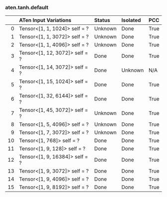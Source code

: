 ### aten.tanh.default
|    | ATen Input Variations          | Status   | Isolated   | PCC   |
|---:|:-------------------------------|:---------|:-----------|:------|
|  0 | Tensor<[1, 1, 1024]> self = ?  | Unknown  | Done       | True  |
|  1 | Tensor<[1, 1, 3072]> self = ?  | Unknown  | Done       | True  |
|  2 | Tensor<[1, 1, 4096]> self = ?  | Unknown  | Done       | True  |
|  3 | Tensor<[1, 12, 3072]> self = ? | Done     | Done       | True  |
|  4 | Tensor<[1, 14, 3072]> self = ? | Done     | Unknown    | N/A   |
|  5 | Tensor<[1, 15, 1024]> self = ? | Done     | Done       | True  |
|  6 | Tensor<[1, 32, 6144]> self = ? | Done     | Done       | True  |
|  7 | Tensor<[1, 45, 3072]> self = ? | Unknown  | Done       | True  |
|  8 | Tensor<[1, 5, 4096]> self = ?  | Unknown  | Done       | True  |
|  9 | Tensor<[1, 7, 3072]> self = ?  | Unknown  | Done       | True  |
| 10 | Tensor<[1, 768]> self = ?      | Done     | Done       | True  |
| 11 | Tensor<[1, 9, 128]> self = ?   | Done     | Done       | True  |
| 12 | Tensor<[1, 9, 16384]> self = ? | Done     | Done       | True  |
| 13 | Tensor<[1, 9, 3072]> self = ?  | Done     | Done       | True  |
| 14 | Tensor<[1, 9, 4096]> self = ?  | Done     | Done       | True  |
| 15 | Tensor<[1, 9, 8192]> self = ?  | Done     | Done       | True  |

